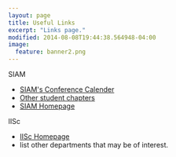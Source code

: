 ```yaml
---
layout: page
title: Useful Links
excerpt: "Links page."
modified: 2014-08-08T19:44:38.564948-04:00
image:
  feature: banner2.png
---
```


SIAM

* [SIAM's Conference Calender](http://www.siam.org/meetings/calendar.php)
* [Other student chapters](http://www.siam.org/students/chapters/current.php)
* [SIAM Homepage](http://www.siam.org/)  

IISc

* [IISc Homepage](http://www.iisc.ernet.in/)
*  list other departments that may be of interest.
